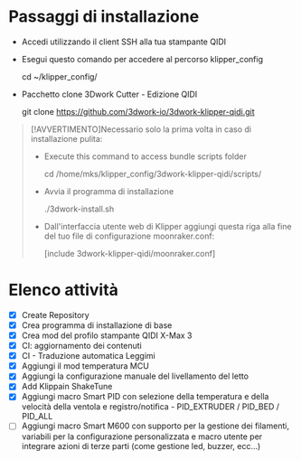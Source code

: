 # Passaggi di installazione

-   Accedi utilizzando il client SSH alla tua stampante QIDI
-   Esegui questo comando per accedere al percorso klipper_config


    cd ~/klipper_config/

-   Pacchetto clone 3Dwork Cutter - Edizione QIDI


    git clone https://github.com/3dwork-io/3dwork-klipper-qidi.git

> [!AVVERTIMENTO]Necessario solo la prima volta in caso di installazione pulita:
>
> -   Execute this command to access bundle scripts folder
>
>
>     cd /home/mks/klipper_config/3dwork-klipper-qidi/scripts/
>
> -   Avvia il programma di installazione
>
>
>     ./3dwork-install.sh
>
> -   Dall'interfaccia utente web di Klipper aggiungi questa riga alla fine del tuo file di configurazione moonraker.conf:
>
>
>     [include 3dwork-klipper-qidi/moonraker.conf]

# Elenco attività

-   [x] Create Repository
-   [x] Crea programma di installazione di base
-   [x] Crea mod del profilo stampante QIDI X-Max 3
-   [x] CI: aggiornamento dei contenuti
-   [x] CI - Traduzione automatica Leggimi
-   [x] Aggiungi il mod temperatura MCU
-   [x] Aggiungi la configurazione manuale del livellamento del letto
-   [x] Add Klippain ShakeTune
-   [x] Aggiungi macro Smart PID con selezione della temperatura e della velocità della ventola e registro/notifica - PID_EXTRUDER / PID_BED / PID_ALL
-   [ ] Aggiungi macro Smart M600 con supporto per la gestione dei filamenti, variabili per la configurazione personalizzata e macro utente per integrare azioni di terze parti (come gestione led, buzzer, ecc...)
